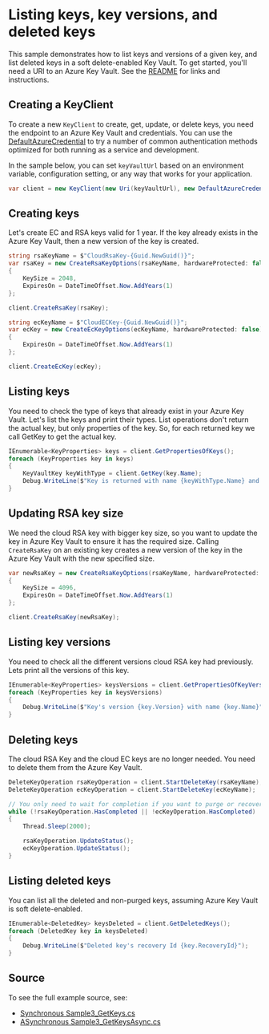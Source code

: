 # Listing keys, key versions, and deleted keys

This sample demonstrates how to list keys and versions of a given key, and list deleted keys in a soft delete-enabled Key Vault.
To get started, you'll need a URI to an Azure Key Vault. See the [README](https://github.com/Azure/azure-sdk-for-net/blob/master/sdk/keyvault/Azure.Security.KeyVault.Administration/README.md) for links and instructions.

## Creating a KeyClient

To create a new `KeyClient` to create, get, update, or delete keys, you need the endpoint to an Azure Key Vault and credentials.
You can use the [DefaultAzureCredential][DefaultAzureCredential] to try a number of common authentication methods optimized for both running as a service and development.

In the sample below, you can set `keyVaultUrl` based on an environment variable, configuration setting, or any way that works for your application.

```C# Snippet:KeysSample3KeyClient
var client = new KeyClient(new Uri(keyVaultUrl), new DefaultAzureCredential());
```

## Creating keys

Let's create EC and RSA keys valid for 1 year.
If the key already exists in the Azure Key Vault, then a new version of the key is created.

```C# Snippet:KeysSample3CreateKey
string rsaKeyName = $"CloudRsaKey-{Guid.NewGuid()}";
var rsaKey = new CreateRsaKeyOptions(rsaKeyName, hardwareProtected: false)
{
    KeySize = 2048,
    ExpiresOn = DateTimeOffset.Now.AddYears(1)
};

client.CreateRsaKey(rsaKey);

string ecKeyName = $"CloudECKey-{Guid.NewGuid()}";
var ecKey = new CreateEcKeyOptions(ecKeyName, hardwareProtected: false)
{
    ExpiresOn = DateTimeOffset.Now.AddYears(1)
};

client.CreateEcKey(ecKey);
```

## Listing keys

You need to check the type of keys that already exist in your Azure Key Vault.
Let's list the keys and print their types. List operations don't return the actual key, but only properties of the key.
So, for each returned key we call GetKey to get the actual key.

```C# Snippet:KeysSample3ListKeys
IEnumerable<KeyProperties> keys = client.GetPropertiesOfKeys();
foreach (KeyProperties key in keys)
{
    KeyVaultKey keyWithType = client.GetKey(key.Name);
    Debug.WriteLine($"Key is returned with name {keyWithType.Name} and type {keyWithType.KeyType}");
}
```

## Updating RSA key size

We need the cloud RSA key with bigger key size, so you want to update the key in Azure Key Vault to ensure it has the required size.
Calling `CreateRsaKey` on an existing key creates a new version of the key in the Azure Key Vault with the new specified size.

```C# Snippet:KeysSample3UpdateKey
var newRsaKey = new CreateRsaKeyOptions(rsaKeyName, hardwareProtected: false)
{
    KeySize = 4096,
    ExpiresOn = DateTimeOffset.Now.AddYears(1)
};

client.CreateRsaKey(newRsaKey);
```

## Listing key versions

You need to check all the different versions cloud RSA key had previously.
Lets print all the versions of this key.

```C# Snippet:KeysSample3ListKeyVersions
IEnumerable<KeyProperties> keysVersions = client.GetPropertiesOfKeyVersions(rsaKeyName);
foreach (KeyProperties key in keysVersions)
{
    Debug.WriteLine($"Key's version {key.Version} with name {key.Name}");
}
```

## Deleting keys

The cloud RSA Key and the cloud EC keys are no longer needed.
You need to delete them from the Azure Key Vault.

```C# Snippet:KeysSample3DeletedKeys
DeleteKeyOperation rsaKeyOperation = client.StartDeleteKey(rsaKeyName);
DeleteKeyOperation ecKeyOperation = client.StartDeleteKey(ecKeyName);

// You only need to wait for completion if you want to purge or recover the key.
while (!rsaKeyOperation.HasCompleted || !ecKeyOperation.HasCompleted)
{
    Thread.Sleep(2000);

    rsaKeyOperation.UpdateStatus();
    ecKeyOperation.UpdateStatus();
}
```

## Listing deleted keys

You can list all the deleted and non-purged keys, assuming Azure Key Vault is soft delete-enabled.

```C# Snippet:KeysSample3ListDeletedKeys
IEnumerable<DeletedKey> keysDeleted = client.GetDeletedKeys();
foreach (DeletedKey key in keysDeleted)
{
    Debug.WriteLine($"Deleted key's recovery Id {key.RecoveryId}");
}
```

## Source

To see the full example source, see:

* [Synchronous Sample3_GetKeys.cs](../tests/samples/Sample3_GetKeys.cs)
* [ASynchronous Sample3_GetKeysAsync.cs](../tests/samples/Sample3_GetKeysAsync.cs)

[DefaultAzureCredential]: ../../../identity/Azure.Identity/README.md
